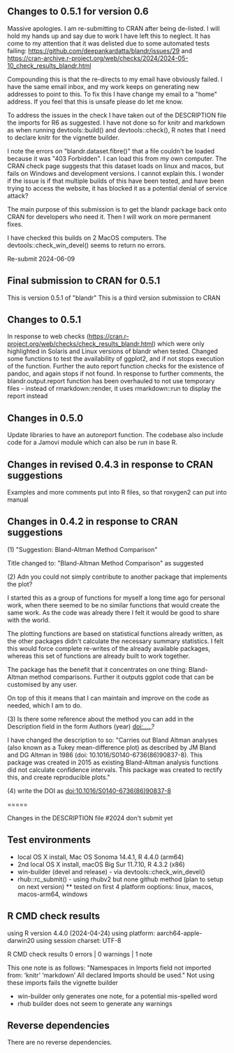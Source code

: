 ## Changes to 0.5.1 for version 0.6
Massive apologies. I am re-submitting to CRAN after being de-listed. I will hold my hands up and say due to work I have left this to neglect.
It has come to my attention that it was delisted due to some automated tests failing: https://github.com/deepankardatta/blandr/issues/29 and
https://cran-archive.r-project.org/web/checks/2024/2024-05-10_check_results_blandr.html

Compounding this is that the re-directs to my email have obviously failed. I have the same email inbox, and my work keeps on generating new 
addresses to point to this. To fix this I have change my email to a "home" address. If you feel that this is unsafe please do let me know.

To address the issues in the check I have taken out of the DESCRIPTION file the imports for R6 as suggested. I have not done so for knitr and markdown as when running devtools::build() and devtools::check(), R notes that I need to declare knitr for the vignette builder.

I note the errors on "blandr.dataset.fibre()" that a file couldn't be loaded because it was "403 Forbidden". I can load this from my own
computer. The CRAN check page suggests that this dataset loads on linux and macos, but fails on Windows and development versions. I cannot explain this. I wonder if the issue is if that multiple builds of this have been tested, and have been trying to access the website, it has blocked it as a potential denial of service attack?

The main purpose of this submission is to get the blandr package back onto CRAN for developers who need it. Then I will work on more permanent fixes.

I have checked this builds on 2 MacOS computers. The devtools::check_win_devel() seems to return no errors.

Re-submit 2024-06-09

## Final submission to CRAN for 0.5.1
This is version 0.5.1 of "blandr"
This is a third version submission to CRAN

## Changes to 0.5.1
In response to web checks (https://cran.r-project.org/web/checks/check_results_blandr.html) which were only highlighted in Solaris and Linux versions of blandr when tested. Changed some functions to test the availability of ggplot2, and if not stops execution of the function. Further the auto report function checks for the existence of pandoc, and again stops if not found. In response to further comments, the blandr.output.report function has been overhauled to not use temporary files - instead of rmarkdown::render, it uses rmarkdown::run to display the report instead

## Changes in 0.5.0
Update libraries to have an autoreport function. The codebase also include code for a Jamovi module which can also be run in base R.

## Changes in revised 0.4.3 in response to CRAN suggestions
Examples and more comments put into R files, so that roxygen2 can put into manual

## Changes in 0.4.2 in response to CRAN suggestions
(1) "Suggestion: Bland-Altman Method Comparison"

Title changed to: "Bland-Altman Method Comparison" as suggested

(2) Adn you could not simply contribute to another package that implements
the plot?

I started this as a group of functions for myself a long time ago for personal work, when there seemed to be no similar functions that would create the same work. As the code was already there I felt it would be good to share with the world.

The plotting functions are based on statistical functions already written, as the other packages didn't calculate the necessary summary statistics. I felt this would force complete re-writes of the already available packages, whereas this set of functions are already built to work together.

The package has the benefit that it concentrates on one thing: Bland-Altman method comparisons. Further it outputs ggplot code that can be customised by any user.

On top of this it means that I can maintain and improve on the code as needed, which I am to do.

(3) Is there some reference about the method you can add in the Description
field in the form Authors (year) <doi:.....>?

I have changed the description to so: "Carries out Bland Altman analyses (also known as a Tukey mean-difference plot) as described by JM Bland and DG Altman in 1986 (doi: 10.1016/S0140-6736(86)90837-8). This package was created in 2015 as existing Bland-Altman analysis functions did not calculate confidence intervals. This package was created to rectify this,  and create reproducible plots."

(4) write the DOI as <doi:10.1016/S0140-6736(86)90837-8>

=====

Changes in the DESCRIPTION file #2024 don't submit yet

## Test environments
* local OS X install, Mac OS Sonoma 14.4.1, R 4.4.0 (arm64)
* 2nd local OS X install, macOS Big Sur 11.7.10, R 4.3.2 (x86)
* win-builder (devel and release) - via devtools::check_win_devel()
* rhub::rc_submit() - using rhubv2 but none github method (plan to setup on next version)
** tested on first 4 platform ooptions: linux, macos, macos-arm64, windows

## R CMD check results
using R version 4.4.0 (2024-04-24)
using platform: aarch64-apple-darwin20
using session charset: UTF-8

R CMD check results
0 errors | 0 warnings | 1 note

This one note is as follows:
"Namespaces in Imports field not imported from:
    ‘knitr’ ‘markdown’
    All declared Imports should be used."
Not using these imports fails the vignette builder

* win-builder only generates one note, for a potential mis-spelled word
* rhub builder does not seem to generate any warnings

## Reverse dependencies

There are no reverse dependencies.
